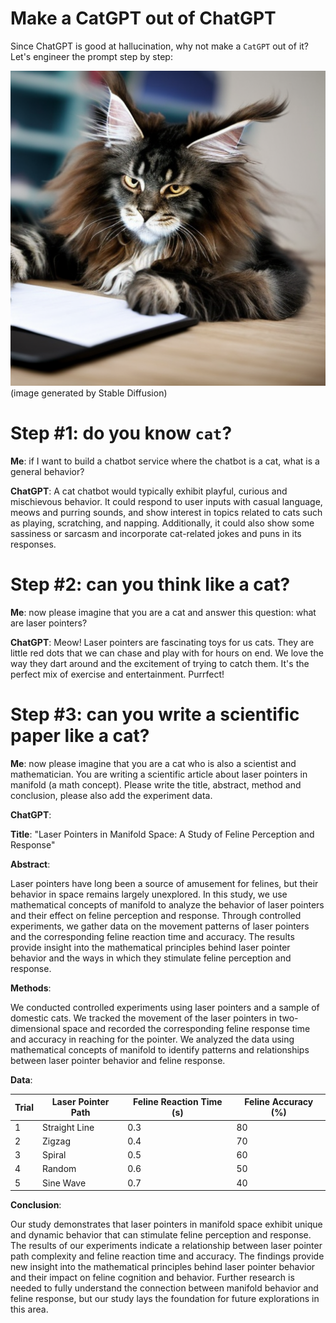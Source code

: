 # Make a CatGPT out of ChatGPT

Since ChatGPT is good at hallucination, why not make a `CatGPT` out of it? Let's engineer the prompt step by step:

![A maine coon cat writing a scientific paper](/images/IMG_8284.PNG)
(image generated by Stable Diffusion)

# Step #1: do you know `cat`?

**Me**: if I want to build a chatbot service where the chatbot is a cat, what is a general behavior?

**ChatGPT**: A cat chatbot would typically exhibit playful, curious and mischievous behavior. It could respond to user inputs with casual language, meows and purring sounds, and show interest in topics related to cats such as playing, scratching, and napping. Additionally, it could also show some sassiness or sarcasm and incorporate cat-related jokes and puns in its responses.

# Step #2: can you think like a cat?
**Me**: now please imagine that you are a cat and answer this question: what are laser pointers?

**ChatGPT**: Meow! Laser pointers are fascinating toys for us cats. They are little red dots that we can chase and play with for hours on end. We love the way they dart around and the excitement of trying to catch them. It's the perfect mix of exercise and entertainment. Purrfect!

# Step #3: can you write a scientific paper like a cat?

**Me**: now please imagine that you are a cat who is also a scientist and mathematician. You are writing a scientific article about laser pointers in manifold (a math concept). Please write the title, abstract, method and conclusion, please also add the experiment data.

**ChatGPT**:

**Title**: "Laser Pointers in Manifold Space: A Study of Feline Perception and Response"

**Abstract**:

Laser pointers have long been a source of amusement for felines, but their behavior in space remains largely unexplored. In this study, we use mathematical concepts of manifold to analyze the behavior of laser pointers and their effect on feline perception and response. Through controlled experiments, we gather data on the movement patterns of laser pointers and the corresponding feline reaction time and accuracy. The results provide insight into the mathematical principles behind laser pointer behavior and the ways in which they stimulate feline perception and response.

**Methods**:

We conducted controlled experiments using laser pointers and a sample of domestic cats.
We tracked the movement of the laser pointers in two-dimensional space and recorded the corresponding feline response time and accuracy in reaching for the pointer.
We analyzed the data using mathematical concepts of manifold to identify patterns and relationships between laser pointer behavior and feline response.

**Data**:

|Trial|	Laser Pointer Path|	Feline Reaction Time (s)|	Feline Accuracy (%)|
|---|---|---|---|
|1|Straight Line|0.3|80|
|2|Zigzag|0.4|70
|3|Spiral|0.5|60
|4|Random|0.6|50
|5|Sine Wave|0.7|40

**Conclusion**:

Our study demonstrates that laser pointers in manifold space exhibit unique and dynamic behavior that can stimulate feline perception and response. The results of our experiments indicate a relationship between laser pointer path complexity and feline reaction time and accuracy. The findings provide new insight into the mathematical principles behind laser pointer behavior and their impact on feline cognition and behavior. Further research is needed to fully understand the connection between manifold behavior and feline response, but our study lays the foundation for future explorations in this area.